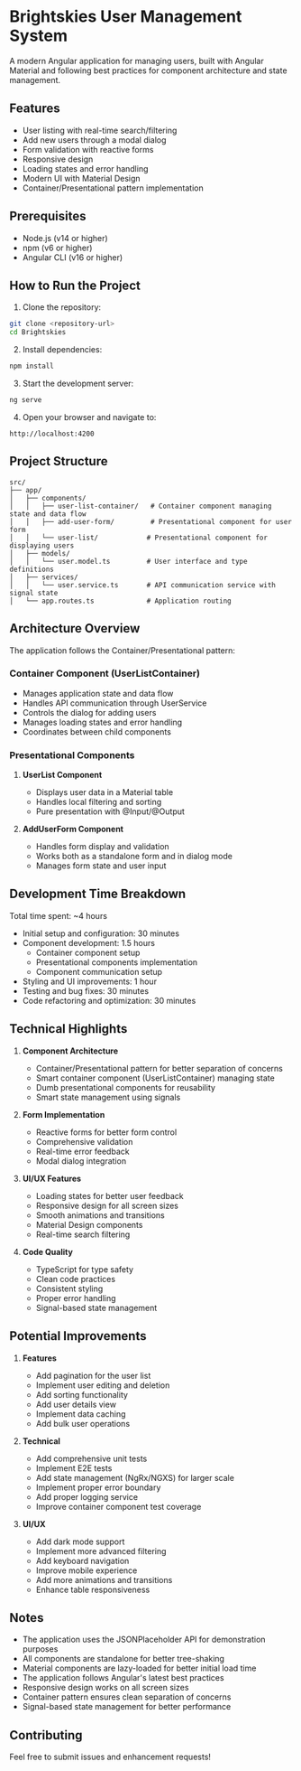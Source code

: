 # Brightskies User Management System

A modern Angular application for managing users, built with Angular Material and following best practices for component architecture and state management.

## Features

- User listing with real-time search/filtering
- Add new users through a modal dialog
- Form validation with reactive forms
- Responsive design
- Loading states and error handling
- Modern UI with Material Design
- Container/Presentational pattern implementation

## Prerequisites

- Node.js (v14 or higher)
- npm (v6 or higher)
- Angular CLI (v16 or higher)

## How to Run the Project

1. Clone the repository:
```bash
git clone <repository-url>
cd Brightskies
```

2. Install dependencies:
```bash
npm install
```

3. Start the development server:
```bash
ng serve
```

4. Open your browser and navigate to:
```
http://localhost:4200
```

## Project Structure

```
src/
├── app/
│   ├── components/
│   │   ├── user-list-container/   # Container component managing state and data flow
│   │   ├── add-user-form/         # Presentational component for user form
│   │   └── user-list/            # Presentational component for displaying users
│   ├── models/
│   │   └── user.model.ts         # User interface and type definitions
│   ├── services/
│   │   └── user.service.ts       # API communication service with signal state
│   └── app.routes.ts             # Application routing
```

## Architecture Overview

The application follows the Container/Presentational pattern:

### Container Component (UserListContainer)
- Manages application state and data flow
- Handles API communication through UserService
- Controls the dialog for adding users
- Manages loading states and error handling
- Coordinates between child components

### Presentational Components
1. **UserList Component**
   - Displays user data in a Material table
   - Handles local filtering and sorting
   - Pure presentation with @Input/@Output

2. **AddUserForm Component**
   - Handles form display and validation
   - Works both as a standalone form and in dialog mode
   - Manages form state and user input

## Development Time Breakdown

Total time spent: ~4 hours

- Initial setup and configuration: 30 minutes
- Component development: 1.5 hours
  - Container component setup
  - Presentational components implementation
  - Component communication setup
- Styling and UI improvements: 1 hour
- Testing and bug fixes: 30 minutes
- Code refactoring and optimization: 30 minutes

## Technical Highlights

1. **Component Architecture**
   - Container/Presentational pattern for better separation of concerns
   - Smart container component (UserListContainer) managing state
   - Dumb presentational components for reusability
   - Smart state management using signals

2. **Form Implementation**
   - Reactive forms for better form control
   - Comprehensive validation
   - Real-time error feedback
   - Modal dialog integration

3. **UI/UX Features**
   - Loading states for better user feedback
   - Responsive design for all screen sizes
   - Smooth animations and transitions
   - Material Design components
   - Real-time search filtering

4. **Code Quality**
   - TypeScript for type safety
   - Clean code practices
   - Consistent styling
   - Proper error handling
   - Signal-based state management

## Potential Improvements

1. **Features**
   - Add pagination for the user list
   - Implement user editing and deletion
   - Add sorting functionality
   - Add user details view
   - Implement data caching
   - Add bulk user operations

2. **Technical**
   - Add comprehensive unit tests
   - Implement E2E tests
   - Add state management (NgRx/NGXS) for larger scale
   - Implement proper error boundary
   - Add proper logging service
   - Improve container component test coverage

3. **UI/UX**
   - Add dark mode support
   - Implement more advanced filtering
   - Add keyboard navigation
   - Improve mobile experience
   - Add more animations and transitions
   - Enhance table responsiveness

## Notes

- The application uses the JSONPlaceholder API for demonstration purposes
- All components are standalone for better tree-shaking
- Material components are lazy-loaded for better initial load time
- The application follows Angular's latest best practices
- Responsive design works on all screen sizes
- Container pattern ensures clean separation of concerns
- Signal-based state management for better performance

## Contributing

Feel free to submit issues and enhancement requests!
